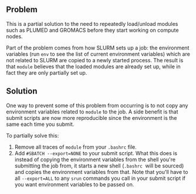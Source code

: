 Problem
-------

This is a partial solution to the need to repeatedly load/unload modules such as PLUMED and GROMACS before they start working on compute nodes.

Part of the problem comes from how SLURM sets up a job: the environment variables (run `env` to see the list of current environment variables) which are not related to SLURM are copied to a newly started process. The result is that `module` believes that the loaded modules are already set up, while in fact they are only partially set up.

Solution
--------

One way to prevent some of this problem from occurring is to not copy any environment variables related to `module` to the job. A side benefit is that submit scripts are now more reproducible since the environment is the same each time you submit.

To partially solve this:

1.  Remove all traces of `module` from your `.bashrc` file.
2.  Add `#SBATCH --export=NONE` to your submit script. What this does is instead of copying the environment variables from the shell you're submitting the job from, it starts a new shell (`.bashrc`  will be sourced) and copies the environment variables from that. Note that you'll have to all `--export=ALL` to any `srun` commands you call in your submit script if you want environment variables to be passed on.
